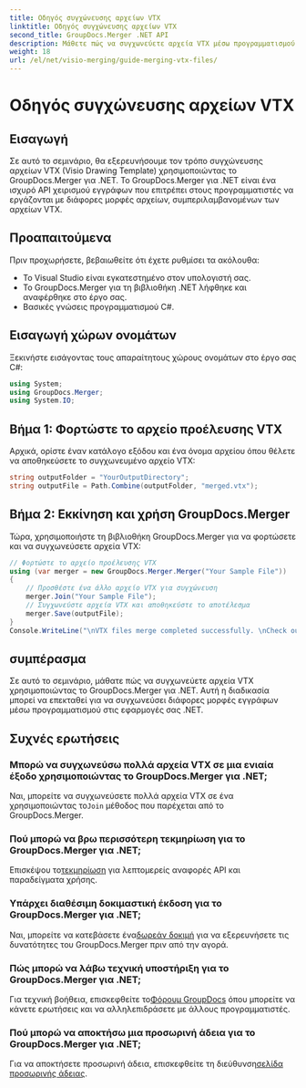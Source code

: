 ```yaml
---
title: Οδηγός συγχώνευσης αρχείων VTX
linktitle: Οδηγός συγχώνευσης αρχείων VTX
second_title: GroupDocs.Merger .NET API
description: Μάθετε πώς να συγχωνεύετε αρχεία VTX μέσω προγραμματισμού χρησιμοποιώντας το GroupDocs.Merger για .NET. Οδηγός βήμα προς βήμα με παραδείγματα κώδικα.
weight: 18
url: /el/net/visio-merging/guide-merging-vtx-files/
---
```


# Οδηγός συγχώνευσης αρχείων VTX

## Εισαγωγή
Σε αυτό το σεμινάριο, θα εξερευνήσουμε τον τρόπο συγχώνευσης αρχείων VTX (Visio Drawing Template) χρησιμοποιώντας το GroupDocs.Merger για .NET. Το GroupDocs.Merger για .NET είναι ένα ισχυρό API χειρισμού εγγράφων που επιτρέπει στους προγραμματιστές να εργάζονται με διάφορες μορφές αρχείων, συμπεριλαμβανομένων των αρχείων VTX.
## Προαπαιτούμενα
Πριν προχωρήσετε, βεβαιωθείτε ότι έχετε ρυθμίσει τα ακόλουθα:
- Το Visual Studio είναι εγκατεστημένο στον υπολογιστή σας.
- Το GroupDocs.Merger για τη βιβλιοθήκη .NET λήφθηκε και αναφέρθηκε στο έργο σας.
- Βασικές γνώσεις προγραμματισμού C#.

## Εισαγωγή χώρων ονομάτων
Ξεκινήστε εισάγοντας τους απαραίτητους χώρους ονομάτων στο έργο σας C#:
```csharp
using System; 
using GroupDocs.Merger;
using System.IO;
```
## Βήμα 1: Φορτώστε το αρχείο προέλευσης VTX
Αρχικά, ορίστε έναν κατάλογο εξόδου και ένα όνομα αρχείου όπου θέλετε να αποθηκεύσετε το συγχωνευμένο αρχείο VTX:
```csharp
string outputFolder = "YourOutputDirectory";
string outputFile = Path.Combine(outputFolder, "merged.vtx");
```
## Βήμα 2: Εκκίνηση και χρήση GroupDocs.Merger
Τώρα, χρησιμοποιήστε τη βιβλιοθήκη GroupDocs.Merger για να φορτώσετε και να συγχωνεύσετε αρχεία VTX:
```csharp
// Φορτώστε το αρχείο προέλευσης VTX
using (var merger = new GroupDocs.Merger.Merger("Your Sample File"))
{
    // Προσθέστε ένα άλλο αρχείο VTX για συγχώνευση
    merger.Join("Your Sample File");
    // Συγχωνεύστε αρχεία VTX και αποθηκεύστε το αποτέλεσμα
    merger.Save(outputFile);
}
Console.WriteLine("\nVTX files merge completed successfully. \nCheck output in {0}", outputFolder);
```

## συμπέρασμα
Σε αυτό το σεμινάριο, μάθατε πώς να συγχωνεύετε αρχεία VTX χρησιμοποιώντας το GroupDocs.Merger για .NET. Αυτή η διαδικασία μπορεί να επεκταθεί για να συγχωνεύσει διάφορες μορφές εγγράφων μέσω προγραμματισμού στις εφαρμογές σας .NET.

## Συχνές ερωτήσεις
### Μπορώ να συγχωνεύσω πολλά αρχεία VTX σε μια ενιαία έξοδο χρησιμοποιώντας το GroupDocs.Merger για .NET;
 Ναι, μπορείτε να συγχωνεύσετε πολλά αρχεία VTX σε ένα χρησιμοποιώντας το`Join` μέθοδος που παρέχεται από το GroupDocs.Merger.
### Πού μπορώ να βρω περισσότερη τεκμηρίωση για το GroupDocs.Merger για .NET;
 Επισκέψου το[τεκμηρίωση](https://tutorials.groupdocs.com/merger/net/) για λεπτομερείς αναφορές API και παραδείγματα χρήσης.
### Υπάρχει διαθέσιμη δοκιμαστική έκδοση για το GroupDocs.Merger για .NET;
 Ναι, μπορείτε να κατεβάσετε ένα[δωρεάν δοκιμή](https://releases.groupdocs.com/) για να εξερευνήσετε τις δυνατότητες του GroupDocs.Merger πριν από την αγορά.
### Πώς μπορώ να λάβω τεχνική υποστήριξη για το GroupDocs.Merger για .NET;
 Για τεχνική βοήθεια, επισκεφθείτε το[Φόρουμ GroupDocs](https://forum.groupdocs.com/c/merger/32) όπου μπορείτε να κάνετε ερωτήσεις και να αλληλεπιδράσετε με άλλους προγραμματιστές.
### Πού μπορώ να αποκτήσω μια προσωρινή άδεια για το GroupDocs.Merger για .NET;
 Για να αποκτήσετε προσωρινή άδεια, επισκεφθείτε τη διεύθυνση[σελίδα προσωρινής άδειας](https://purchase.groupdocs.com/temporary-license/).
